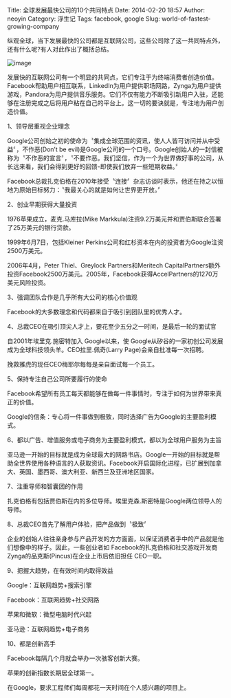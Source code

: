 Title: 全球发展最快公司的10个共同特点
Date: 2014-02-20 18:57
Author: neoyin
Category: 浮生记
Tags: facebook, google
Slug: world-of-fastest-growing-company

纵观全球，当下发展最快的公司都是互联网公司，这些公司除了这一共同特点外，还有什么呢?有人对此作出了概括总结。

![image](http://f.hiphotos.bdimg.com/album/s%3D550%3Bq%3D90%3Bc%3Dxiangce%2C100%2C100/sign=9cbf9546b33533faf1b6932b98e88c22/bd3eb13533fa828b237981abff1f4134970a5a1b.jpg?referer=8b9332adaf6eddc47ff080cba6f9&x=.jpg)

发展快的互联网公司有一个明显的共同点，它们专注于为终端消费者创造价值。Facebook帮助用户相互联系，LinkedIn为用户提供职场网路，Zynga为用户提供游戏，Pandora为用户提供音乐服务。它们不仅有能力不断吸引新用户入驻，还能够在注册完成之后将用户粘在自己的平台上。这一切的要诀就是，专注地为用户创造价值。

1、领导层重视企业理念

Google公司创始之初的使命为〝集成全球范围的资讯，使人人皆可访问并从中受益〞，不作恶(Don’t
be
evil)是Google公司的一个口号。Google创始人的一封信被称为〝不作恶的宣言〞，〝不要作恶。我们坚信，作为一个为世界做好事的公司，从长远来看，我们会得到更好的回馈-即使我们放弃一些短期收益。〞

Facebook总裁扎克伯格在2010年接受〝连接〞杂志访谈时表示，他还在持之以恒地为原始目标努力：〝我最关心的就是如何让世界更开放。〞

2、创业早期获得大量投资

1976苹果成立，麦克.马库拉(Mike
Markkula)注资9.2万美元并和贾伯斯联合签署了25万美元的银行贷款。

1999年6月7日，包括Kleiner
Perkins公司和红杉资本在内的投资者为Google注资2500万美元。

2006年4月，Peter Thiel、Greylock Partners和Meritech
CapitalPartners额外投资Facebook2500万美元。2005年，Facebook获得AccelPartners的1270万美元风险投资。

<!--more-->

3、强调团队合作是几乎所有大公司的核心价值观

Facebook的大多数理念和代码都来自于吸引到团队里的优秀人才。

4、总裁CEO在吸引顶尖人才上，要花至少五分之一时间，是最后一轮的面试官

自2001年埃里克.施密特加入 Google以来，使
Google从矽谷的一家初创公司发展成为全球科技领头羊。CEO拉里.佩奇(Larry
Page)会亲自批准每一次招聘。

挽救雅虎的现任CEO梅耶尔每每是亲自面试每一个员工。

5、保持专注自己公司所要履行的使命

Facebook希望所有员工每天都能够在做每一件事情时，专注于如何为世界带来真正的价值。

Google的信条：专心将一件事做到极致，同时选择广告为Google的主要盈利模式。

6、都以广告、增值服务或电子商务为主要盈利模式，都以为全球用户服务为主旨

亚马逊一开始的目标就是成为全球最大的网路书店。Google一开始的目标就是帮助全世界使用各种语言的人获取资讯。Facebook开启国际化进程，已扩展到加拿大、英国、墨西哥、澳大利亚、新西兰及亚洲地区国家。

7、注重导师和智囊团的作用

扎克伯格有包括贾伯斯在内的多位导师。埃里克森.斯密特是Google两位领导人的导师。

8、总裁CEO首先了解用户体验，把产品做到〝极致〞

企业的创始人往往亲身参与产品开发的方方面面，以保证消费者手中的产品就是他们想像中的样子。因此，一些创业者如
Facebook的扎克伯格和社交游戏开发商Zynga的品克斯(Pincus)在企业上市后依旧担任
CEO一职。

9、把握大趋势，在有效时间内取得效益

Google：互联网趋势+搜索引擎

Facebook：互联网趋势+社交网路

苹果和微软：微型电脑时代兴起

亚马逊：互联网趋势+电子商务

10、都是创新高手

Facebook每隔几个月就会举办一次骇客创新大赛。

苹果的创新指数长期居全球第一。

在Google，要求工程师们每周都花一天时间在个人感兴趣的项目上。
